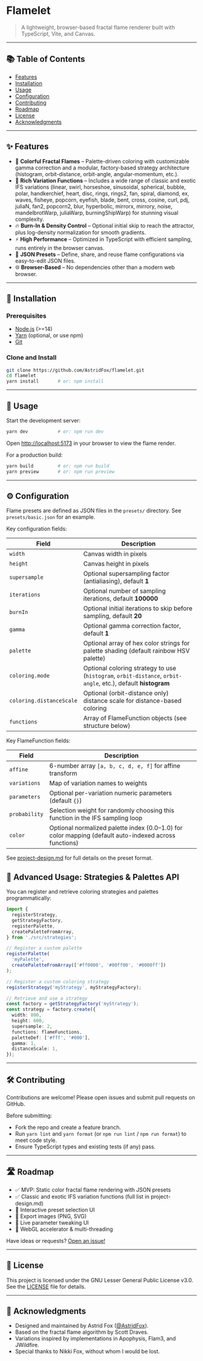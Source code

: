 # Flamelet

> A lightweight, browser-based fractal flame renderer built with TypeScript, Vite, and Canvas.

---

## 📚 Table of Contents

- [Features](#features)
- [Installation](#installation)
- [Usage](#usage)
- [Configuration](#configuration)
- [Contributing](#contributing)
- [Roadmap](#roadmap)
- [License](#license)
- [Acknowledgments](#acknowledgments)

---

## ✨ Features

- 🌈 **Colorful Fractal Flames** – Palette-driven coloring with customizable gamma correction and a modular, factory-based strategy architecture (histogram, orbit-distance, orbit-angle, angular-momentum, etc.).
- 🔄 **Rich Variation Functions** – Includes a wide range of classic and exotic IFS variations (linear, swirl, horseshoe, sinusoidal, spherical, bubble, polar, handkerchief, heart, disc, rings, rings2, fan, spiral, diamond, ex, waves, fisheye, popcorn, eyefish, blade, bent, cross, cosine, curl, pdj, juliaN, fan2, popcorn2, blur, hyperbolic, mirrorx, mirrory, noise, mandelbrotWarp, juliaWarp, burningShipWarp) for stunning visual complexity.
- 🔥 **Burn-In & Density Control** – Optional initial skip to reach the attractor, plus log-density normalization for smooth gradients.
- ⚡ **High Performance** – Optimized in TypeScript with efficient sampling, runs entirely in the browser canvas.
- 🔧 **JSON Presets** – Define, share, and reuse flame configurations via easy-to-edit JSON files.
- 🌐 **Browser-Based** – No dependencies other than a modern web browser.

---

## 🔧 Installation

### Prerequisites

- [Node.js](https://nodejs.org/) (>=14)
- [Yarn](https://yarnpkg.com/) (optional, or use npm)
- [Git](https://git-scm.com/)

### Clone and Install

```bash
git clone https://github.com/AstridFox/flamelet.git
cd flamelet
yarn install       # or: npm install
```

---

## 🚀 Usage

Start the development server:

```bash
yarn dev           # or: npm run dev
```

Open <http://localhost:5173> in your browser to view the flame render.

For a production build:

```bash
yarn build         # or: npm run build
yarn preview       # or: npm run preview
```

---

## ⚙️ Configuration

Flame presets are defined as JSON files in the `presets/` directory. See `presets/basic.json` for an example.

Key configuration fields:

| Field                    | Description                                                                                                   |
| ------------------------ | ------------------------------------------------------------------------------------------------------------- |
| `width`                  | Canvas width in pixels                                                                                        |
| `height`                 | Canvas height in pixels                                                                                       |
| `supersample`            | Optional supersampling factor (antialiasing), default **1**                                                   |
| `iterations`             | Optional number of sampling iterations, default **100000**                                                    |
| `burnIn`                 | Optional initial iterations to skip before sampling, default **20**                                           |
| `gamma`                  | Optional gamma correction factor, default **1**                                                               |
| `palette`                | Optional array of hex color strings for palette shading (default rainbow HSV palette)                         |
| `coloring.mode`          | Optional coloring strategy to use (`histogram`, `orbit-distance`, `orbit-angle`, etc.), default **histogram** |
| `coloring.distanceScale` | Optional (orbit-distance only) distance scale for distance-based coloring                                     |
| `functions`              | Array of FlameFunction objects (see structure below)                                                          |

Key FlameFunction fields:

| Field         | Description                                                                                           |
| ------------- | ----------------------------------------------------------------------------------------------------- |
| `affine`      | 6-number array `[a, b, c, d, e, f]` for affine transform                                              |
| `variations`  | Map of variation names to weights                                                                     |
| `parameters`  | Optional per-variation numeric parameters (default `{}`)                                              |
| `probability` | Selection weight for randomly choosing this function in the IFS sampling loop                         |
| `color`       | Optional normalized palette index (0.0–1.0) for color mapping (default auto-indexed across functions) |

See [project-design.md](project-design.md) for full details on the preset format.

## 🎨 Advanced Usage: Strategies & Palettes API

You can register and retrieve coloring strategies and palettes programmatically:

```ts
import {
  registerStrategy,
  getStrategyFactory,
  registerPalette,
  createPaletteFromArray,
} from './src/strategies';

// Register a custom palette
registerPalette(
  'myPalette',
  createPaletteFromArray(['#ff0000', '#00ff00', '#0000ff'])
);

// Register a custom coloring strategy
registerStrategy('myStrategy', myStrategyFactory);

// Retrieve and use a strategy
const factory = getStrategyFactory('myStrategy');
const strategy = factory.create({
  width: 800,
  height: 600,
  supersample: 2,
  functions: flameFunctions,
  paletteDef: ['#fff', '#000'],
  gamma: 1,
  distanceScale: 1,
});
```

---

## 🛠️ Contributing

Contributions are welcome! Please open issues and submit pull requests on GitHub.

Before submitting:

- Fork the repo and create a feature branch.
- Run `yarn lint` and `yarn format` (or `npm run lint` / `npm run format`) to meet code style.
- Ensure TypeScript types and existing tests (if any) pass.

---

## 🛣️ Roadmap

- ✅ MVP: Static color fractal flame rendering with JSON presets
- ✅ Classic and exotic IFS variation functions (full list in project-design.md)
- 🔲 Interactive preset selection UI
- 🔲 Export images (PNG, SVG)
- 🔲 Live parameter tweaking UI
- 🔲 WebGL accelerator & multi-threading

Have ideas or requests? [Open an issue!](https://github.com/AstridFox/flamelet/issues)

---

## 📜 License

This project is licensed under the GNU Lesser General Public License v3.0.
See the [LICENSE](LICENSE) file for details.

---

## 🙏 Acknowledgments

- Designed and maintained by Astrid Fox ([@AstridFox](https://github.com/AstridFox)).
- Based on the fractal flame algorithm by Scott Draves.
- Variations inspired by implementations in Apophysis, Flam3, and JWildfire.
- Special thanks to Nikki Fox, without whom I would be lost.
